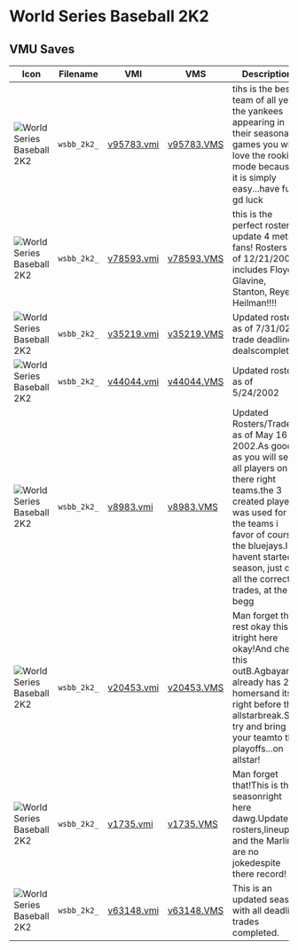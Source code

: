 # World Series Baseball 2K2

## VMU Saves

| Icon | Filename | VMI | VMS | Description |
|------|----------|-----|-----|-------------|
| ![World Series Baseball 2K2](../icons/wsbb_2k2_.GIF) | `wsbb_2k2_` | [v95783.vmi](v95783.vmi) | [v95783.VMS](v95783.VMS) | tihs is the best team of all year the yankees appearing in their seasonal games you will love the rookie mode because it is simply easy...have fun gd luck 
| ![World Series Baseball 2K2](../icons/wsbb_2k2_.GIF) | `wsbb_2k2_` | [v78593.vmi](v78593.vmi) | [v78593.VMS](v78593.VMS) | this is the perfect roster update 4 mets fans!  Rosters as of 12/21/2002. includes Floyd, Glavine, Stanton, Reyes, Heilman!!!! 
| ![World Series Baseball 2K2](../icons/wsbb_2k2_.GIF) | `wsbb_2k2_` | [v35219.vmi](v35219.vmi) | [v35219.VMS](v35219.VMS) | Updated rosters as of 7/31/02All trade deadline dealscompleted. 
| ![World Series Baseball 2K2](../icons/wsbb_2k2_.GIF) | `wsbb_2k2_` | [v44044.vmi](v44044.vmi) | [v44044.VMS](v44044.VMS) | Updated rosters as of 5/24/2002 
| ![World Series Baseball 2K2](../icons/wsbb_2k2_.GIF) | `wsbb_2k2_` | [v8983.vmi](v8983.vmi) | [v8983.VMS](v8983.VMS) | Updated Rosters/Trades as of May 16 2002.As good as you will see all players on there right teams.the 3 created players was used for the teams i favor of course the bluejays.I havent started a season, just did all the correct trades, at the begg
| ![World Series Baseball 2K2](../icons/wsbb_2k2_.GIF) | `wsbb_2k2_` | [v20453.vmi](v20453.vmi) | [v20453.VMS](v20453.VMS) | Man forget the rest okay this is itright here okay!And check this outB.Agbayani already has 28 homersand its right before the allstarbreak.So try and bring your teamto the playoffs...on allstar! 
| ![World Series Baseball 2K2](../icons/wsbb_2k2_.GIF) | `wsbb_2k2_` | [v1735.vmi](v1735.vmi) | [v1735.VMS](v1735.VMS) | Man forget that!This is the seasonright here dawg.Updated rosters,lineups and the Marlins are no jokedespite there record! 
| ![World Series Baseball 2K2](../icons/wsbb_2k2_.GIF) | `wsbb_2k2_` | [v63148.vmi](v63148.vmi) | [v63148.VMS](v63148.VMS) | This is an updated season with all deadline trades completed. 
